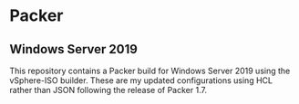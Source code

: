 # Packer

## Windows Server 2019
 
 This repository contains a Packer build for Windows Server 2019 using the vSphere-ISO builder.
 These are my updated configurations using HCL rather than JSON following the release of Packer 1.7.


